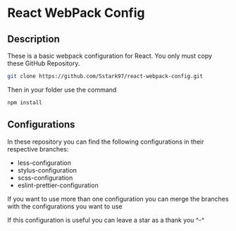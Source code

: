 # React WebPack Config

## Description

These is a basic webpack configuration for React. You only must copy these GitHub Repository.

```bash
git clone https://github.com/Sstark97/react-webpack-config.git
```

Then in your folder use the command

```bash
npm install
```

## Configurations

In these repository you can find the following configurations in their respective branches:

- less-configuration
- stylus-configuration
- scss-configuration
- eslint-prettier-configuration

If you want to use more than one configuration you can merge the branches with the configurations you want to use

If this configuration is useful you can leave a star as a thank you ^-^
